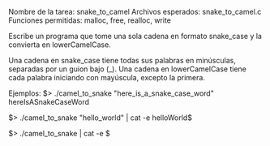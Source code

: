 Nombre de la tarea: snake_to_camel
Archivos esperados: snake_to_camel.c
Funciones permitidas: malloc, free, realloc, write

Escribe un programa que tome una sola cadena en formato snake_case y la convierta en lowerCamelCase.

Una cadena en snake_case tiene todas sus palabras en minúsculas, separadas por un guion bajo (_).
Una cadena en lowerCamelCase tiene cada palabra iniciando con mayúscula, excepto la primera.

Ejemplos:
$> ./camel_to_snake "here_is_a_snake_case_word"
hereIsASnakeCaseWord

$> ./camel_to_snake "hello_world" | cat -e
helloWorld$

$> ./camel_to_snake | cat -e
$